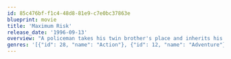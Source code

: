 ```yaml
---
id: 85c476bf-f1c4-48d8-81e9-c7e0bc37863e
blueprint: movie
title: 'Maximum Risk'
release_date: '1996-09-13'
overview: "A policeman takes his twin brother's place and inherits his problems and a beautiful girlfriend. He is forced to kickbox his way from France to the U.S. and back while playing footsie with the FBI and Russian mafia. Not just muscles with a badge, the policeman must find the answers to some tough questions, none harder than what the heck is an accordian player doing in a sauna."
genres: '[{"id": 28, "name": "Action"}, {"id": 12, "name": "Adventure"}, {"id": 53, "name": "Thriller"}]'
---
```


